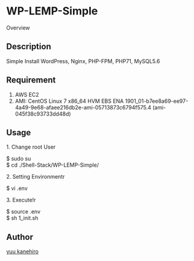 WP-LEMP-Simple
====

Overview

## Description

Simple Install WordPress, Nginx, PHP-FPM, PHP71, MySQL5.6


## Requirement

1. AWS EC2
2. AMI: CentOS Linux 7 x86_64 HVM EBS ENA 1901_01-b7ee8a69-ee97-4a49-9e68-afaee216db2e-ami-05713873c6794f575.4 (ami-045f38c93733dd48d)


## Usage

<p>1. Change root User</p>
$ sudo su<br/>
$ cd ./Shell-Stack/WP-LEMP-Simple/<br/>

<p>2. Setting Environmentr</p>
$ vi .env<br/>

<p>3. Execute!r</p>
$ source .env<br/>
$ sh 1_init.sh<br/>



## Author

[yuu kanehiro](https://github.com/yuukanehiro)
